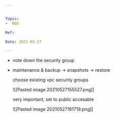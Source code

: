 ```yaml
---


Topic:
-  RDS

Ref:

Date: 2021-05-27

---
```



* note down the security group

* maintenance & backup -> snapshots -> restore

	choose existing vpc security groups
	
	![[Pasted image 20210527155527.png]]
	
	very important, set to public accesable
	
	![[Pasted image 20210527161719.png]]